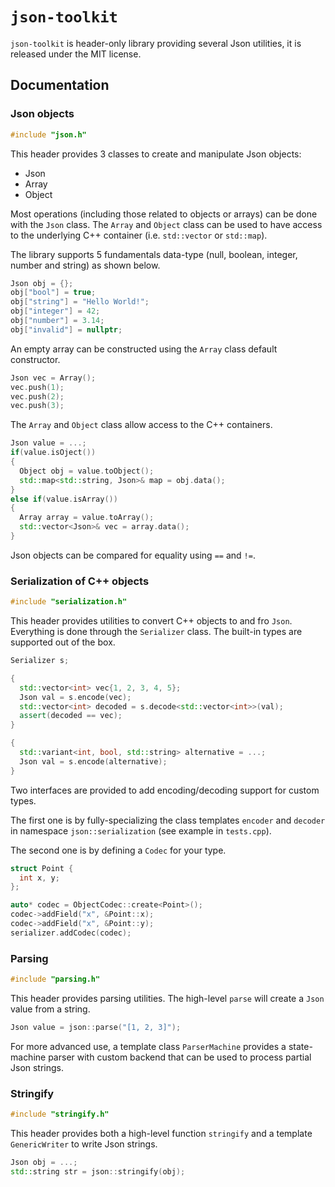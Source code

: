

# `json-toolkit`

`json-toolkit` is header-only library providing several Json utilities, it is released under the MIT license.

## Documentation

### Json objects

```cpp
#include "json.h"
```

This header provides 3 classes to create and manipulate Json objects:
- Json
- Array
- Object

Most operations (including those related to objects or arrays) can be done with the `Json` class. The `Array` and `Object` class can be used to have access to the underlying C++ container (i.e. `std::vector` or `std::map`).

The library supports 5 fundamentals data-type (null, boolean, integer, number and string) as shown below.

```cpp
Json obj = {};
obj["bool"] = true;
obj["string"] = "Hello World!";
obj["integer"] = 42;
obj["number"] = 3.14;
obj["invalid"] = nullptr;
```

An empty array can be constructed using the `Array` class default constructor.

```cpp
Json vec = Array();
vec.push(1);
vec.push(2);
vec.push(3);
```

The `Array` and `Object` class allow access to the C++ containers.

```cpp
Json value = ...;
if(value.isOject())
{
  Object obj = value.toObject();
  std::map<std::string, Json>& map = obj.data();
}
else if(value.isArray())
{
  Array array = value.toArray();
  std::vector<Json>& vec = array.data();
}
```

Json objects can be compared for equality using `==` and `!=`.

### Serialization of C++ objects

```cpp
#include "serialization.h"
```

This header provides utilities to convert C++ objects to and fro `Json`.
Everything is done through the `Serializer` class. The built-in types are supported out of the box.

```cpp
Serializer s;

{
  std::vector<int> vec{1, 2, 3, 4, 5};
  Json val = s.encode(vec);
  std::vector<int> decoded = s.decode<std::vector<int>>(val);
  assert(decoded == vec);
}

{
  std::variant<int, bool, std::string> alternative = ...;
  Json val = s.encode(alternative);
}
```

Two interfaces are provided to add encoding/decoding support for custom types.

The first one is by fully-specializing the class templates `encoder` and `decoder` in namespace `json::serialization` (see example in `tests.cpp`).

The second one is by defining a `Codec` for your type.

```cpp
struct Point {
  int x, y;
};

auto* codec = ObjectCodec::create<Point>();
codec->addField("x", &Point::x);
codec->addField("x", &Point::y);
serializer.addCodec(codec);
```

### Parsing

```cpp
#include "parsing.h"
```

This header provides parsing utilities. The high-level `parse` will create a `Json` value from a string. 

```cpp
Json value = json::parse("[1, 2, 3]");
```

For more advanced use, a template class `ParserMachine` provides a state-machine parser with custom backend that can be used to process partial Json strings.

### Stringify

```cpp
#include "stringify.h"
```

This header provides both a high-level function `stringify` and a template `GenericWriter` to write Json strings.

```cpp
Json obj = ...;
std::string str = json::stringify(obj);
```
